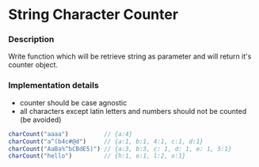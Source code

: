 # String Character Counter

### Description
Write function which will be retrieve string as parameter and will return it's counter object.

### Implementation details

- counter should be case agnostic
- all characters except latin letters and numbers should not be counted (be avoided)

```js
charCount("aaaa")          // {a:4}
charCount("a^(b4c#@d")     // {a:1, b:1, 4:1, c:1, d:1}
charCount("AaBa%^bCBdE5)") // {a:3, b:3, c: 1, d: 1, e: 1, 5:1}
charCount("hello")         // {h:1, e:1, l:2, o:1}
```

